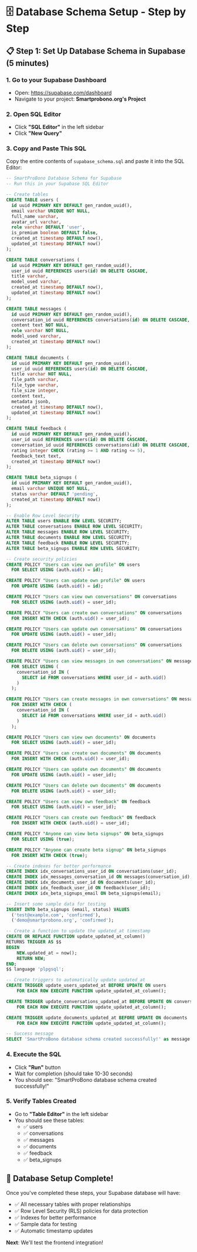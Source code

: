 # 🗄️ Database Schema Setup - Step by Step

## 📋 **Step 1: Set Up Database Schema in Supabase (5 minutes)**

### **1. Go to your Supabase Dashboard**
- Open: https://supabase.com/dashboard
- Navigate to your project: **Smartprobono.org's Project**

### **2. Open SQL Editor**
- Click **"SQL Editor"** in the left sidebar
- Click **"New Query"**

### **3. Copy and Paste This SQL**
Copy the entire contents of `supabase_schema.sql` and paste it into the SQL Editor:

```sql
-- SmartProBono Database Schema for Supabase
-- Run this in your Supabase SQL Editor

-- Create tables
CREATE TABLE users (
  id uuid PRIMARY KEY DEFAULT gen_random_uuid(),
  email varchar UNIQUE NOT NULL,
  full_name varchar,
  avatar_url varchar,
  role varchar DEFAULT 'user',
  is_premium boolean DEFAULT false,
  created_at timestamp DEFAULT now(),
  updated_at timestamp DEFAULT now()
);

CREATE TABLE conversations (
  id uuid PRIMARY KEY DEFAULT gen_random_uuid(),
  user_id uuid REFERENCES users(id) ON DELETE CASCADE,
  title varchar,
  model_used varchar,
  created_at timestamp DEFAULT now(),
  updated_at timestamp DEFAULT now()
);

CREATE TABLE messages (
  id uuid PRIMARY KEY DEFAULT gen_random_uuid(),
  conversation_id uuid REFERENCES conversations(id) ON DELETE CASCADE,
  content text NOT NULL,
  role varchar NOT NULL,
  model_used varchar,
  created_at timestamp DEFAULT now()
);

CREATE TABLE documents (
  id uuid PRIMARY KEY DEFAULT gen_random_uuid(),
  user_id uuid REFERENCES users(id) ON DELETE CASCADE,
  title varchar NOT NULL,
  file_path varchar,
  file_type varchar,
  file_size integer,
  content text,
  metadata jsonb,
  created_at timestamp DEFAULT now(),
  updated_at timestamp DEFAULT now()
);

CREATE TABLE feedback (
  id uuid PRIMARY KEY DEFAULT gen_random_uuid(),
  user_id uuid REFERENCES users(id) ON DELETE CASCADE,
  conversation_id uuid REFERENCES conversations(id) ON DELETE CASCADE,
  rating integer CHECK (rating >= 1 AND rating <= 5),
  feedback_text text,
  created_at timestamp DEFAULT now()
);

CREATE TABLE beta_signups (
  id uuid PRIMARY KEY DEFAULT gen_random_uuid(),
  email varchar UNIQUE NOT NULL,
  status varchar DEFAULT 'pending',
  created_at timestamp DEFAULT now()
);

-- Enable Row Level Security
ALTER TABLE users ENABLE ROW LEVEL SECURITY;
ALTER TABLE conversations ENABLE ROW LEVEL SECURITY;
ALTER TABLE messages ENABLE ROW LEVEL SECURITY;
ALTER TABLE documents ENABLE ROW LEVEL SECURITY;
ALTER TABLE feedback ENABLE ROW LEVEL SECURITY;
ALTER TABLE beta_signups ENABLE ROW LEVEL SECURITY;

-- Create security policies
CREATE POLICY "Users can view own profile" ON users
  FOR SELECT USING (auth.uid() = id);

CREATE POLICY "Users can update own profile" ON users
  FOR UPDATE USING (auth.uid() = id);

CREATE POLICY "Users can view own conversations" ON conversations
  FOR SELECT USING (auth.uid() = user_id);

CREATE POLICY "Users can create own conversations" ON conversations
  FOR INSERT WITH CHECK (auth.uid() = user_id);

CREATE POLICY "Users can update own conversations" ON conversations
  FOR UPDATE USING (auth.uid() = user_id);

CREATE POLICY "Users can delete own conversations" ON conversations
  FOR DELETE USING (auth.uid() = user_id);

CREATE POLICY "Users can view messages in own conversations" ON messages
  FOR SELECT USING (
    conversation_id IN (
      SELECT id FROM conversations WHERE user_id = auth.uid()
    )
  );

CREATE POLICY "Users can create messages in own conversations" ON messages
  FOR INSERT WITH CHECK (
    conversation_id IN (
      SELECT id FROM conversations WHERE user_id = auth.uid()
    )
  );

CREATE POLICY "Users can view own documents" ON documents
  FOR SELECT USING (auth.uid() = user_id);

CREATE POLICY "Users can create own documents" ON documents
  FOR INSERT WITH CHECK (auth.uid() = user_id);

CREATE POLICY "Users can update own documents" ON documents
  FOR UPDATE USING (auth.uid() = user_id);

CREATE POLICY "Users can delete own documents" ON documents
  FOR DELETE USING (auth.uid() = user_id);

CREATE POLICY "Users can view own feedback" ON feedback
  FOR SELECT USING (auth.uid() = user_id);

CREATE POLICY "Users can create own feedback" ON feedback
  FOR INSERT WITH CHECK (auth.uid() = user_id);

CREATE POLICY "Anyone can view beta signups" ON beta_signups
  FOR SELECT USING (true);

CREATE POLICY "Anyone can create beta signup" ON beta_signups
  FOR INSERT WITH CHECK (true);

-- Create indexes for better performance
CREATE INDEX idx_conversations_user_id ON conversations(user_id);
CREATE INDEX idx_messages_conversation_id ON messages(conversation_id);
CREATE INDEX idx_documents_user_id ON documents(user_id);
CREATE INDEX idx_feedback_user_id ON feedback(user_id);
CREATE INDEX idx_beta_signups_email ON beta_signups(email);

-- Insert some sample data for testing
INSERT INTO beta_signups (email, status) VALUES 
  ('test@example.com', 'confirmed'),
  ('demo@smartprobono.org', 'confirmed');

-- Create a function to update the updated_at timestamp
CREATE OR REPLACE FUNCTION update_updated_at_column()
RETURNS TRIGGER AS $$
BEGIN
    NEW.updated_at = now();
    RETURN NEW;
END;
$$ language 'plpgsql';

-- Create triggers to automatically update updated_at
CREATE TRIGGER update_users_updated_at BEFORE UPDATE ON users
    FOR EACH ROW EXECUTE FUNCTION update_updated_at_column();

CREATE TRIGGER update_conversations_updated_at BEFORE UPDATE ON conversations
    FOR EACH ROW EXECUTE FUNCTION update_updated_at_column();

CREATE TRIGGER update_documents_updated_at BEFORE UPDATE ON documents
    FOR EACH ROW EXECUTE FUNCTION update_updated_at_column();

-- Success message
SELECT 'SmartProBono database schema created successfully!' as message;
```

### **4. Execute the SQL**
- Click **"Run"** button
- Wait for completion (should take 10-30 seconds)
- You should see: "SmartProBono database schema created successfully!"

### **5. Verify Tables Created**
- Go to **"Table Editor"** in the left sidebar
- You should see these tables:
  - ✅ users
  - ✅ conversations  
  - ✅ messages
  - ✅ documents
  - ✅ feedback
  - ✅ beta_signups

## 🎉 **Database Setup Complete!**

Once you've completed these steps, your Supabase database will have:
- ✅ All necessary tables with proper relationships
- ✅ Row Level Security (RLS) policies for data protection
- ✅ Indexes for better performance
- ✅ Sample data for testing
- ✅ Automatic timestamp updates

**Next**: We'll test the frontend integration!
